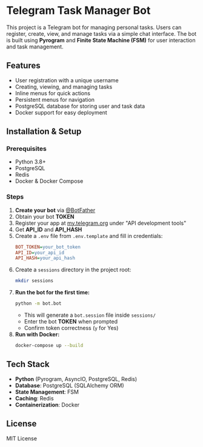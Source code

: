 # Telegram Task Manager Bot

This project is a Telegram bot for managing personal tasks. Users can register, create, view, and manage tasks via a simple chat interface. The bot is built using **Pyrogram** and **Finite State Machine (FSM)** for user interaction and task management.

## Features
- User registration with a unique username
- Creating, viewing, and managing tasks
- Inline menus for quick actions
- Persistent menus for navigation
- PostgreSQL database for storing user and task data
- Docker support for easy deployment

## Installation & Setup

### Prerequisites
- Python 3.8+
- PostgreSQL
- Redis
- Docker & Docker Compose

### Steps
1. **Create your bot** via [@BotFather](https://t.me/BotFather)
2. Obtain your bot **TOKEN**
3. Register your app at [my.telegram.org](https://my.telegram.org/) under "API development tools"
4. Get **API_ID** and **API_HASH**
5. Create a `.env` file from `.env.template` and fill in credentials:
   ```ini
   BOT_TOKEN=your_bot_token
   API_ID=your_api_id
   API_HASH=your_api_hash
   ```
6. Create a `sessions` directory in the project root:
   ```sh
   mkdir sessions
   ```
7. **Run the bot for the first time:**
   ```sh
   python -m bot.bot
   ```
   - This will generate a `bot.session` file inside `sessions/`
   - Enter the bot **TOKEN** when prompted
   - Confirm token correctness (`y` for Yes)
8. **Run with Docker:**
   ```sh
   docker-compose up --build
   ```

## Tech Stack
- **Python** (Pyrogram, AsyncIO, PostgreSQL, Redis)
- **Database**: PostgreSQL (SQLAlchemy ORM)
- **State Management**: FSM
- **Caching**: Redis
- **Containerization**: Docker

## License
MIT License

